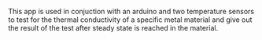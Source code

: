This app is used in conjuction with an arduino and two temperature sensors to test for the thermal conductivity of a specific metal material and give out the result of the test after steady state is reached in the material.
